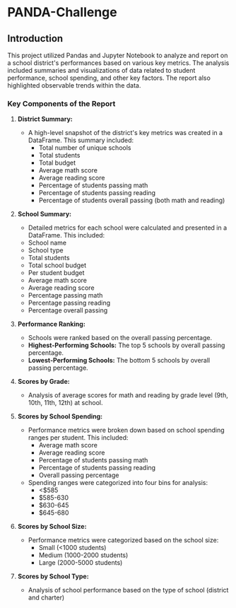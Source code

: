 # PANDA-Challenge
## Introduction
This project utilized Pandas and Jupyter Notebook to analyze and report on a school district's performances based on various key metrics. The analysis included summaries and visualizations of data related to student performance, school spending, and other key factors. The report also highlighted observable trends within the data.
### Key Components of the Report
1. **District Summary:**
   - A high-level snapshot of the district's key metrics was created in a DataFrame. This summary included:
     - Total number of unique schools
     - Total students
     - Total budget
     - Average math score
     - Average reading score
     - Percentage of students passing math
     - Percentage of students passing reading
     - Percentage of students overall passing (both math and reading)
     
2. **School Summary:**
    - Detailed metrics for each school were calculated and presented in a DataFrame. This included:
    - School name
    - School type
    - Total students
    - Total school budget
    - Per student budget
    - Average math score
    - Average reading score
    - Percentage passing math
    - Percentage passing reading
    - Percentage overall passing
    
3. **Performance Ranking:**
    - Schools were ranked based on the overall passing percentage.
    - **Highest-Performing Schools:** The top 5 schools by overall passing percentage.
    - **Lowest-Performing Schools:** The bottom 5 schools by overall passing percentage.
    
4. **Scores by Grade:**
    - Analysis of average scores for math and reading by grade level (9th, 10th, 11th, 12th) at school.
    
5. **Scores by School Spending:**
    - Performance metrics were broken down based on school spending ranges per student. This included:
        - Average math score
        - Average reading score
        - Percentage of students passing math
        - Percentage of students passing reading
        - Overall passing percentage
    - Spending ranges were categorized into four bins for analysis:
        - <$585
        - $585-630
        - $630-645
        - $645-680
        
6. **Scores by School Size:**
    - Performance metrics were categorized based on the school size:
      - Small (<1000 students)
      - Medium (1000-2000 students)
      - Large (2000-5000 students)
    
7. **Scores by School Type:**
    - Analysis of school performance based on the type of school (district and charter)
